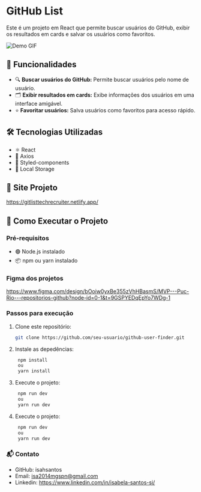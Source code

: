 # GitHub List 

Este é um projeto em React que permite buscar usuários do GitHub, exibir os resultados em cards e salvar os usuários como favoritos.

![Demo GIF](https://github.com/isahsantos/mvp-front-avancado-git-list/blob/main/src/assets/images/Macbook-Air-localhost-yurvSzPAa8.gif)


## 🌟 Funcionalidades

- 🔍 **Buscar usuários do GitHub:** Permite buscar usuários pelo nome de usuário.
- 🗂️ **Exibir resultados em cards:** Exibe informações dos usuários em uma interface amigável.
- ⭐ **Favoritar usuários:** Salva usuários como favoritos para acesso rápido.

## 🛠️ Tecnologias Utilizadas

- ⚛️ React
- 🔗 Axios
- 💅 Styled-components
- 💾 Local Storage

## 🚀 Site Projeto

https://gitlisttechrecruiter.netlify.app/

## 🚀 Como Executar o Projeto

### Pré-requisitos

- 🟢 Node.js instalado
- 📦 npm ou yarn instalado

### Figma dos projetos

https://www.figma.com/design/bOoiw0yxBe355zVhHBasmS/MVP---Puc-Rio---repositorios-github?node-id=0-1&t=9GSPYEDqEpYo7WDg-1

### Passos para execução

1. Clone este repositório:
   ```bash
   git clone https://github.com/seu-usuario/github-user-finder.git

3. Instale as depedências:
   ```bash
    npm install
    ou
    yarn install

3. Execute o projeto:
   ```bash
    npm run dev 
    ou
    yarn run dev

4. Execute o projeto:
   ```bash
    npm run dev 
    ou
    yarn run dev


### 📬 Contato 
- GitHub: isahsantos
- Email: isa2014mgspn@gmail.com
- Linkedin: https://www.linkedin.com/in/isabela-santos-si/
